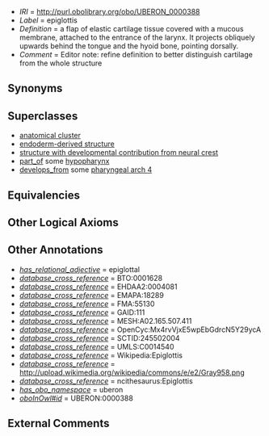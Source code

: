  * *IRI* = http://purl.obolibrary.org/obo/UBERON_0000388
 * *Label* = epiglottis
 * *Definition* = a flap of elastic cartilage tissue covered with a mucous membrane, attached to the entrance of the larynx. It projects obliquely upwards behind the tongue and the hyoid bone, pointing dorsally.
 * *Comment* = Editor note: refine definition to better distinguish cartilage from the whole structure

## Synonyms


## Superclasses

 * [anatomical cluster](../../UBERON/77/UBERON_0000477.md)
 * [endoderm-derived structure](../../UBERON/19/UBERON_0004119.md)
 * [structure with developmental contribution from neural crest](../../UBERON/14/UBERON_0010314.md)
 * [part_of](../../BFO/50/BFO_0000050.md) some [hypopharynx](../../UBERON/51/UBERON_0001051.md)
 * [develops_from](../../RO/02/RO_0002202.md) some [pharyngeal arch 4](../../UBERON/15/UBERON_0003115.md)

## Equivalencies


## Other Logical Axioms


## Other Annotations

 * *[has_relational_adjective](../../UBPROP/07/UBPROP_0000007.md)* = epiglottal
 * *[database_cross_reference](../../ef/oboInOwl#hasDbXref.md)* = BTO:0001628
 * *[database_cross_reference](../../ef/oboInOwl#hasDbXref.md)* = EHDAA2:0004081
 * *[database_cross_reference](../../ef/oboInOwl#hasDbXref.md)* = EMAPA:18289
 * *[database_cross_reference](../../ef/oboInOwl#hasDbXref.md)* = FMA:55130
 * *[database_cross_reference](../../ef/oboInOwl#hasDbXref.md)* = GAID:111
 * *[database_cross_reference](../../ef/oboInOwl#hasDbXref.md)* = MESH:A02.165.507.411
 * *[database_cross_reference](../../ef/oboInOwl#hasDbXref.md)* = OpenCyc:Mx4rvVjxE5wpEbGdrcN5Y29ycA
 * *[database_cross_reference](../../ef/oboInOwl#hasDbXref.md)* = SCTID:245502004
 * *[database_cross_reference](../../ef/oboInOwl#hasDbXref.md)* = UMLS:C0014540
 * *[database_cross_reference](../../ef/oboInOwl#hasDbXref.md)* = Wikipedia:Epiglottis
 * *[database_cross_reference](../../ef/oboInOwl#hasDbXref.md)* = http://upload.wikimedia.org/wikipedia/commons/e/e2/Gray958.png
 * *[database_cross_reference](../../ef/oboInOwl#hasDbXref.md)* = ncithesaurus:Epiglottis
 * *[has_obo_namespace](../../ce/oboInOwl#hasOBONamespace.md)* = uberon
 * *[oboInOwl#id](../../id/oboInOwl#id.md)* = UBERON:0000388

## External Comments

